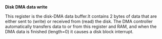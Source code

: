**Disk DMA data write**

This register is the disk-DMA data buffer.It contains 2 bytes of data that are either sent to (write) or received from (read) the disk. The DMA controller automatically transfers data to or from this register and RAM, and when the DMA data is finished (length=0) it causes a disk block interrupt.

